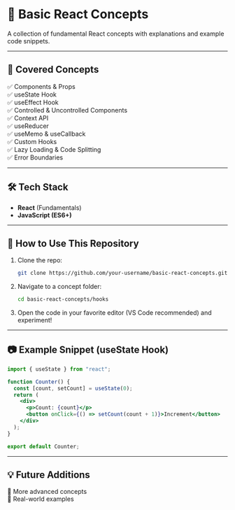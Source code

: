 # 📌 Basic React Concepts

A collection of fundamental React concepts with explanations and example code snippets.

---

## 📜 Covered Concepts
✅ Components & Props  
✅ useState Hook  
✅ useEffect Hook  
✅ Controlled & Uncontrolled Components  
✅ Context API  
✅ useReducer  
✅ useMemo & useCallback  
✅ Custom Hooks  
✅ Lazy Loading & Code Splitting  
✅ Error Boundaries  

---

## 🛠️ Tech Stack
- **React** (Fundamentals)  
- **JavaScript (ES6+)**  

---

## 📂 How to Use This Repository
1. Clone the repo:  
   ```sh
   git clone https://github.com/your-username/basic-react-concepts.git
   ```
2. Navigate to a concept folder:  
   ```sh
   cd basic-react-concepts/hooks
   ```
3. Open the code in your favorite editor (VS Code recommended) and experiment!  

---

## 📷 Example Snippet (useState Hook)
```jsx
import { useState } from "react";

function Counter() {
  const [count, setCount] = useState(0);
  return (
    <div>
      <p>Count: {count}</p>
      <button onClick={() => setCount(count + 1)}>Increment</button>
    </div>
  );
}

export default Counter;
```

---

## 💡 Future Additions
🔹 More advanced concepts  
🔹 Real-world examples  

